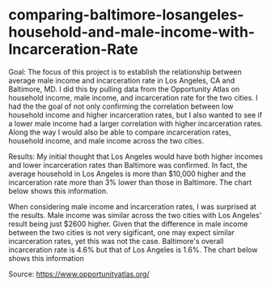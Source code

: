 # comparing-baltimore-losangeles-household-and-male-income-with-Incarceration-Rate
Goal:
The focus of this project is to establish the relationship between average male income and incarceration rate in Los Angeles, CA and Baltimore, MD.  I did this by pulling data from the Opportunity Atlas on household income, male income, and incarceration rate for the two cities. I had the the goal of not only confirming the correlation between low household income and higher incarceration rates, but I also wanted to see if a lower male income had a larger correlation with higher incarceration rates.  Along the way I would also be able to compare incarceration rates, household income, and male income across the two cities.

Results:
My initial thought that Los Angeles would have both higher incomes and lower incarceration rates than Baltimore was confirmed. In fact, the average household in Los Angeles is more than $10,000 higher and the incarceration rate more than 3% lower than those in Baltimore. The chart below shows this information.   

When considering male income and incarceration rates, I was surprised at the results. Male income was similar across the two cities with Los Angeles' result being just $2600 higher. Given that the difference in male income between the two cities is not very sigificant, one may expect similar incarceration rates, yet this was not the case.  Baltimore's overall incarceration rate is 4.6% but that of Los Angeles is 1.6%.  The chart below shows this information


Source:
https://www.opportunityatlas.org/
